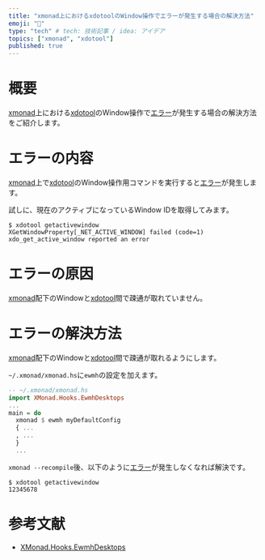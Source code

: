 ```yaml
---
title: "xmonad上におけるxdotoolのWindow操作でエラーが発生する場合の解決方法"
emoji: "🙆"
type: "tech" # tech: 技術記事 / idea: アイデア
topics: ["xmonad", "xdotool"]
published: true
---
```

# 概要
[xmonad](https://xmonad.org/)上における[xdotool](https://github.com/jordansissel/xdotool)のWindow操作で[エラー](#エラーの内容)が発生する場合の解決方法をご紹介します。

# エラーの内容
[xmonad](https://xmonad.org/)上で[xdotool](https://github.com/jordansissel/xdotool)のWindow操作用コマンドを実行すると[エラー](#エラーの内容)が発生します。  

試しに、現在のアクティブになっているWindow IDを取得してみます。  
```shell
$ xdotool getactivewindow
XGetWindowProperty[_NET_ACTIVE_WINDOW] failed (code=1)
xdo_get_active_window reported an error
```

# エラーの原因
[xmonad](https://xmonad.org/)配下のWindowと[xdotool](https://github.com/jordansissel/xdotool)間で疎通が取れていません。

# エラーの解決方法
[xmonad](https://xmonad.org/)配下のWindowと[xdotool](https://github.com/jordansissel/xdotool)間で疎通が取れるようにします。  

`~/.xmonad/xmonad.hs`に`ewmh`の設定を加えます。  
```haskell
-- ~/.xmonad/xmonad.hs
import XMonad.Hooks.EwmhDesktops
...
main = do
  xmonad $ ewmh myDefaultConfig
  { ...
  , ...
  }
  ...
```

`xmonad --recompile`後、以下のように[エラー](#エラーの内容)が発生しなくなれば解決です。  
```shell
$ xdotool getactivewindow
12345678
```

# 参考文献
- [XMonad.Hooks.EwmhDesktops](https://hackage.haskell.org/package/xmonad-contrib-0.16/docs/XMonad-Hooks-EwmhDesktops.html)
